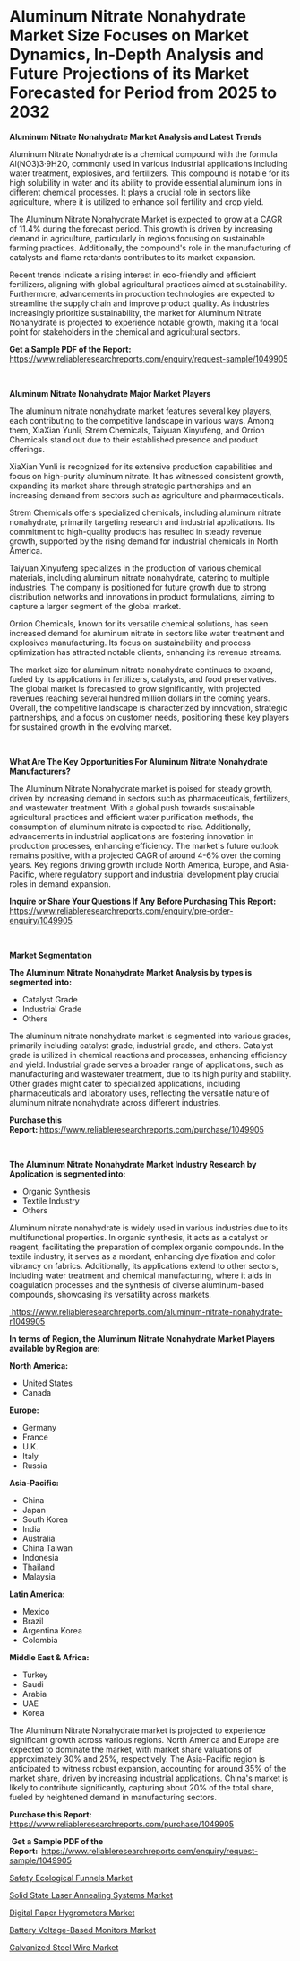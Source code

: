 <p><h1>Aluminum Nitrate Nonahydrate Market Size Focuses on Market Dynamics, In-Depth Analysis and Future Projections of its Market Forecasted for Period from 2025 to 2032</h1></p><p><strong>Aluminum Nitrate Nonahydrate Market Analysis and Latest Trends</strong></p>
<p><p>Aluminum Nitrate Nonahydrate is a chemical compound with the formula Al(NO3)3·9H2O, commonly used in various industrial applications including water treatment, explosives, and fertilizers. This compound is notable for its high solubility in water and its ability to provide essential aluminum ions in different chemical processes. It plays a crucial role in sectors like agriculture, where it is utilized to enhance soil fertility and crop yield.</p><p>The Aluminum Nitrate Nonahydrate Market is expected to grow at a CAGR of 11.4% during the forecast period. This growth is driven by increasing demand in agriculture, particularly in regions focusing on sustainable farming practices. Additionally, the compound's role in the manufacturing of catalysts and flame retardants contributes to its market expansion. </p><p>Recent trends indicate a rising interest in eco-friendly and efficient fertilizers, aligning with global agricultural practices aimed at sustainability. Furthermore, advancements in production technologies are expected to streamline the supply chain and improve product quality. As industries increasingly prioritize sustainability, the market for Aluminum Nitrate Nonahydrate is projected to experience notable growth, making it a focal point for stakeholders in the chemical and agricultural sectors.</p></p>
<p><strong>Get a Sample PDF of the Report:&nbsp;</strong> <a href="https://www.reliableresearchreports.com/enquiry/request-sample/1049905?utm_campaign=3025&utm_medium=2&utm_source=Github&utm_content=ia&utm_term=01042025&utm_id=aluminum-nitrate-nonahydrate">https://www.reliableresearchreports.com/enquiry/request-sample/1049905</a></p>
<p>&nbsp;</p>
<p><strong>Aluminum Nitrate Nonahydrate Major Market Players</strong></p>
<p><p>The aluminum nitrate nonahydrate market features several key players, each contributing to the competitive landscape in various ways. Among them, XiaXian Yunli, Strem Chemicals, Taiyuan Xinyufeng, and Orrion Chemicals stand out due to their established presence and product offerings.</p><p>XiaXian Yunli is recognized for its extensive production capabilities and focus on high-purity aluminum nitrate. It has witnessed consistent growth, expanding its market share through strategic partnerships and an increasing demand from sectors such as agriculture and pharmaceuticals. </p><p>Strem Chemicals offers specialized chemicals, including aluminum nitrate nonahydrate, primarily targeting research and industrial applications. Its commitment to high-quality products has resulted in steady revenue growth, supported by the rising demand for industrial chemicals in North America.</p><p>Taiyuan Xinyufeng specializes in the production of various chemical materials, including aluminum nitrate nonahydrate, catering to multiple industries. The company is positioned for future growth due to strong distribution networks and innovations in product formulations, aiming to capture a larger segment of the global market.</p><p>Orrion Chemicals, known for its versatile chemical solutions, has seen increased demand for aluminum nitrate in sectors like water treatment and explosives manufacturing. Its focus on sustainability and process optimization has attracted notable clients, enhancing its revenue streams.</p><p>The market size for aluminum nitrate nonahydrate continues to expand, fueled by its applications in fertilizers, catalysts, and food preservatives. The global market is forecasted to grow significantly, with projected revenues reaching several hundred million dollars in the coming years. Overall, the competitive landscape is characterized by innovation, strategic partnerships, and a focus on customer needs, positioning these key players for sustained growth in the evolving market.</p></p>
<p>&nbsp;</p>
<p><strong>What Are The Key Opportunities For Aluminum Nitrate Nonahydrate Manufacturers?</strong></p>
<p><p>The Aluminum Nitrate Nonahydrate market is poised for steady growth, driven by increasing demand in sectors such as pharmaceuticals, fertilizers, and wastewater treatment. With a global push towards sustainable agricultural practices and efficient water purification methods, the consumption of aluminum nitrate is expected to rise. Additionally, advancements in industrial applications are fostering innovation in production processes, enhancing efficiency. The market's future outlook remains positive, with a projected CAGR of around 4-6% over the coming years. Key regions driving growth include North America, Europe, and Asia-Pacific, where regulatory support and industrial development play crucial roles in demand expansion.</p></p>
<p><strong>Inquire or Share Your Questions If Any Before Purchasing This Report:</strong> <a href="https://www.reliableresearchreports.com/enquiry/pre-order-enquiry/1049905?utm_campaign=3025&utm_medium=2&utm_source=Github&utm_content=ia&utm_term=01042025&utm_id=aluminum-nitrate-nonahydrate">https://www.reliableresearchreports.com/enquiry/pre-order-enquiry/1049905</a></p>
<p>&nbsp;</p>
<p><strong>Market Segmentation</strong></p>
<p><strong>The Aluminum Nitrate Nonahydrate Market Analysis by types is segmented into:</strong></p>
<p><ul><li>Catalyst Grade</li><li>Industrial Grade</li><li>Others</li></ul></p>
<p><p>The aluminum nitrate nonahydrate market is segmented into various grades, primarily including catalyst grade, industrial grade, and others. Catalyst grade is utilized in chemical reactions and processes, enhancing efficiency and yield. Industrial grade serves a broader range of applications, such as manufacturing and wastewater treatment, due to its high purity and stability. Other grades might cater to specialized applications, including pharmaceuticals and laboratory uses, reflecting the versatile nature of aluminum nitrate nonahydrate across different industries.</p></p>
<p><strong>Purchase this Report:&nbsp;</strong><a href="https://www.reliableresearchreports.com/purchase/1049905?utm_campaign=3025&utm_medium=2&utm_source=Github&utm_content=ia&utm_term=01042025&utm_id=aluminum-nitrate-nonahydrate">https://www.reliableresearchreports.com/purchase/1049905</a></p>
<p>&nbsp;</p>
<p><strong>The Aluminum Nitrate Nonahydrate Market Industry Research by Application is segmented into:</strong></p>
<p><ul><li>Organic Synthesis</li><li>Textile Industry</li><li>Others</li></ul></p>
<p><p>Aluminum nitrate nonahydrate is widely used in various industries due to its multifunctional properties. In organic synthesis, it acts as a catalyst or reagent, facilitating the preparation of complex organic compounds. In the textile industry, it serves as a mordant, enhancing dye fixation and color vibrancy on fabrics. Additionally, its applications extend to other sectors, including water treatment and chemical manufacturing, where it aids in coagulation processes and the synthesis of diverse aluminum-based compounds, showcasing its versatility across markets.</p></p>
<p><a href="https://www.reliableresearchreports.com/aluminum-nitrate-nonahydrate-r1049905?utm_campaign=3025&utm_medium=2&utm_source=Github&utm_content=ia&utm_term=01042025&utm_id=aluminum-nitrate-nonahydrate">&nbsp;https://www.reliableresearchreports.com/aluminum-nitrate-nonahydrate-r1049905</a></p>
<p><strong>In terms of Region, the Aluminum Nitrate Nonahydrate Market Players available by Region are:</strong></p>
<p>
    <p> <strong> North America: </strong>
        <ul>
            <li>United States</li>
            <li>Canada</li>
        </ul>
        </p> 
    <p> <strong> Europe: </strong>
        <ul>
            <li>Germany</li>
            <li>France</li>
            <li>U.K.</li>
            <li>Italy</li>
            <li>Russia</li>
        </ul>
        </p> 
    <p> <strong> Asia-Pacific: </strong>
        <ul>
            <li>China</li>
            <li>Japan</li>
            <li>South Korea</li>
            <li>India</li>
            <li>Australia</li>
            <li>China Taiwan</li>
            <li>Indonesia</li>
            <li>Thailand</li>
            <li>Malaysia</li>
        </ul>
        </p> 
    <p> <strong> Latin America: </strong>
        <ul>
            <li>Mexico</li>
            <li>Brazil</li>
            <li>Argentina Korea</li>
            <li>Colombia</li>
        </ul>
        </p> 
    <p> <strong> Middle East & Africa: </strong>
        <ul>
            <li>Turkey</li>
            <li>Saudi</li>
            <li>Arabia</li>
            <li>UAE</li>
            <li>Korea</li>
        </ul>
    </p>
    </p>
<p><p>The Aluminum Nitrate Nonahydrate market is projected to experience significant growth across various regions. North America and Europe are expected to dominate the market, with market share valuations of approximately 30% and 25%, respectively. The Asia-Pacific region is anticipated to witness robust expansion, accounting for around 35% of the market share, driven by increasing industrial applications. China's market is likely to contribute significantly, capturing about 20% of the total share, fueled by heightened demand in manufacturing sectors.</p></p>
<p><strong>Purchase this Report: </strong><a href="https://www.reliableresearchreports.com/purchase/1049905?utm_campaign=3025&utm_medium=2&utm_source=Github&utm_content=ia&utm_term=01042025&utm_id=aluminum-nitrate-nonahydrate">https://www.reliableresearchreports.com/purchase/1049905</a></p>
<p>&nbsp;<strong>Get a Sample PDF of the Report:&nbsp;&nbsp;</strong><a href="https://www.reliableresearchreports.com/enquiry/request-sample/1049905?utm_campaign=3025&utm_medium=2&utm_source=Github&utm_content=ia&utm_term=01042025&utm_id=aluminum-nitrate-nonahydrate">https://www.reliableresearchreports.com/enquiry/request-sample/1049905</a></p>
<p><strong></strong></p>
<p><p><a href="https://www.linkedin.com/pulse/market-analysis-report-safety-ecological-funnels-anticipated-qp4mf?utm_campaign=3025&utm_medium=2&utm_source=Github&utm_content=ia&utm_term=01042025&utm_id=aluminum-nitrate-nonahydrate">Safety Ecological Funnels Market</a></p><p><a href="https://www.linkedin.com/pulse/acomprehensive-analysis-solid-state-laser-annealing-systems-ynldf?utm_campaign=3025&utm_medium=2&utm_source=Github&utm_content=ia&utm_term=01042025&utm_id=aluminum-nitrate-nonahydrate">Solid State Laser Annealing Systems Market</a></p><p><a href="https://www.linkedin.com/pulse/global-perspectives-digital-paper-hygrometers-market-trends-forecast-8efkf?utm_campaign=3025&utm_medium=2&utm_source=Github&utm_content=ia&utm_term=01042025&utm_id=aluminum-nitrate-nonahydrate">Digital Paper Hygrometers Market</a></p><p><a href="https://www.linkedin.com/pulse/evaluating-battery-voltage-based-monitors-market-trends-growth-yerwf?utm_campaign=3025&utm_medium=2&utm_source=Github&utm_content=ia&utm_term=01042025&utm_id=aluminum-nitrate-nonahydrate">Battery Voltage-Based Monitors Market</a></p><p><a href="https://github.com/leyesamilej/Market-Research-Report-List-1/blob/main/galvanized-steel-wire-market.md?utm_campaign=3025&utm_medium=2&utm_source=Github&utm_content=ia&utm_term=01042025&utm_id=aluminum-nitrate-nonahydrate">Galvanized Steel Wire Market</a></p></p>